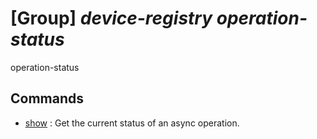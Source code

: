 # [Group] _device-registry operation-status_

operation-status

## Commands

- [show](/Commands/device-registry/operation-status/_show.md)
: Get the current status of an async operation.
